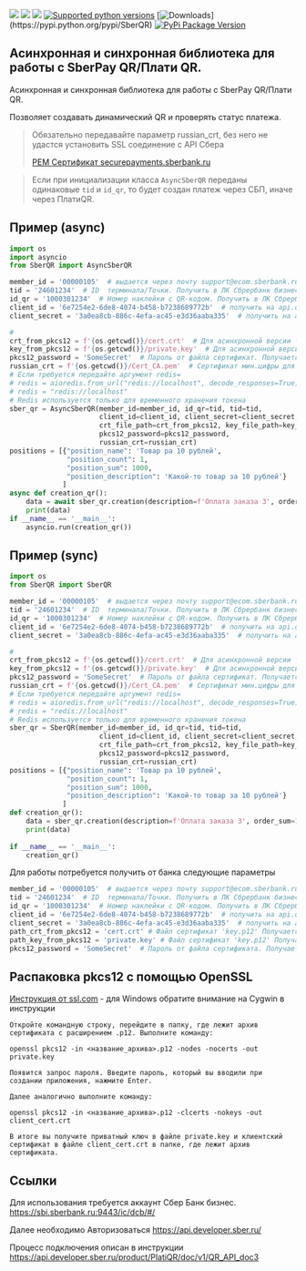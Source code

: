 ![](https://img.shields.io/github/stars/bl4ckm45k/SberQR.svg)
![](https://img.shields.io/github/forks/bl4ckm45k/SberQR.svg)
![](https://img.shields.io/github/issues/bl4ckm45k/SberQR.svg)
[![Supported python versions](https://img.shields.io/pypi/pyversions/SberQR.svg)](https://pypi.python.org/pypi/SberQR)
[![Downloads](https://img.shields.io/pypi/dm/SberQR.svg?)](https://pypi.python.org/pypi/SberQR)
[![PyPi Package Version](https://img.shields.io/pypi/v/SberQR)](https://pypi.python.org/pypi/SberQR)



## Асинхронная и синхронная библиотека для работы с SberPay QR/Плати QR.

Асинхронная и синхронная библиотека для работы с SberPay QR/Плати QR.

Позволяет создавать динамический QR и проверять статус платежа.

> Обязательно передавайте параметр russian_crt, без него не удастся установить SSL соединение с API Сбера
> 
> [PEM Сертификат securepayments.sberbank.ru](https://securepayments.sberbank.ru/wiki/doku.php/certificates:add:backend)

> Если при инициализации класса `AsyncSberQR` переданы одинаковые `tid` и `id_qr`, то будет создан
> платеж через СБП, иначе через ПлатиQR.
## Пример (async)

```python
import os
import asyncio
from SberQR import AsyncSberQR

member_id = '00000105'  # выдается через почту support@ecom.sberbank.ru
tid = '24601234'  # ID  терминала/Точки. Получить в ЛК Сбрербанк бизнес на странице Информация о точке
id_qr = '1000301234'  # Номер наклейки с QR-кодом. Получить в ЛК Сбрербанк бизнес Информация о точке/список оборудования
client_id = '6e7254e2-6de8-4074-b458-b7238689772b'  # получить на api.developer.sber.ru
client_secret = '3a0ea8cb-886c-4efa-ac45-e3d36aaba335'  # получить на api.developer.sber.ru

#
crt_from_pkcs12 = f'{os.getcwd()}/cert.crt'  # Для асинхронной версии требуется распаковать сертификат
key_from_pkcs12 = f'{os.getcwd()}/private.key'  # Для асинхронной версии требуется распаковать приватный ключ
pkcs12_password = 'SomeSecret'  # Пароль от файла сертификат. Получается на api.developer.sber.ru
russian_crt = f'{os.getcwd()}/Cert_CA.pem'  # Сертификат мин.цифры для установления SSL соединения
# Если требуется передайте аргумент redis=
# redis = aioredis.from_url("redis://localhost", decode_responses=True)
# redis = "redis://localhost"
# Redis используется только для временного хранения токена
sber_qr = AsyncSberQR(member_id=member_id, id_qr=tid, tid=tid,
                      client_id=client_id, client_secret=client_secret,
                      crt_file_path=crt_from_pkcs12, key_file_path=key_from_pkcs12,
                      pkcs12_password=pkcs12_password,
                      russian_crt=russian_crt)
positions = [{"position_name": 'Товар ра 10 рублей',
              "position_count": 1,
              "position_sum": 1000,
              "position_description": 'Какой-то товар за 10 рублей'}
             ]
async def creation_qr():
    data = await sber_qr.creation(description=f'Оплата заказа 3', order_sum=1000, order_number="3", positions=positions)
    print(data)
if __name__ == '__main__':
    asyncio.run(creation_qr())
```

## Пример (sync)

```python
import os
from SberQR import SberQR

member_id = '00000105'  # выдается через почту support@ecom.sberbank.ru
tid = '24601234'  # ID  терминала/Точки. Получить в ЛК Сбрербанк бизнес на странице Информация о точке
id_qr = '1000301234'  # Номер наклейки с QR-кодом. Получить в ЛК Сбрербанк бизнес Информация о точке/список оборудования
client_id = '6e7254e2-6de8-4074-b458-b7238689772b'  # получить на api.developer.sber.ru
client_secret = '3a0ea8cb-886c-4efa-ac45-e3d36aaba335'  # получить на api.developer.sber.ru

#
crt_from_pkcs12 = f'{os.getcwd()}/cert.crt'  # Для асинхронной версии требуется распаковать сертификат
key_from_pkcs12 = f'{os.getcwd()}/private.key'  # Для асинхронной версии требуется распаковать приватный ключ
pkcs12_password = 'SomeSecret'  # Пароль от файла сертификат. Получается на api.developer.sber.ru
russian_crt = f'{os.getcwd()}/Cert_CA.pem'  # Сертификат мин.цифры для установления SSL соединения
# Если требуется передайте аргумент redis=
# redis = aioredis.from_url("redis://localhost", decode_responses=True)
# redis = "redis://localhost"
# Redis используется только для временного хранения токена
sber_qr = SberQR(member_id=member_id, id_qr=tid, tid=tid,
                      client_id=client_id, client_secret=client_secret,
                      crt_file_path=crt_from_pkcs12, key_file_path=key_from_pkcs12,
                      pkcs12_password=pkcs12_password,
                      russian_crt=russian_crt)
positions = [{"position_name": 'Товар ра 10 рублей',
              "position_count": 1,
              "position_sum": 1000,
              "position_description": 'Какой-то товар за 10 рублей'}
             ]
def creation_qr():
    data = sber_qr.creation(description=f'Оплата заказа 3', order_sum=1000, order_number="3", positions=positions)
    print(data)
    
if __name__ == '__main__':
    creation_qr()
```

Для работы потребуется получить от банка следующие параметры

```python
member_id = '00000105'  # выдается через почту support@ecom.sberbank.ru 
tid = '24601234'  # ID  терминала/Точки. Получить в ЛК Сбрербанк бизнес на странице Информация о точке
id_qr = '1000301234'  # Номер наклейки с QR-кодом. Получить в ЛК Сбрербанк бизнес Информация о точке/список оборудования
client_id = '6e7254e2-6de8-4074-b458-b7238689772b'  # получить на api.developer.sber.ru
client_secret = '3a0ea8cb-886c-4efa-ac45-e3d36aaba335'  # получить на api.developer.sber.ru
path_crt_from_pkcs12 = 'cert.crt' # Файл сертификат 'key.p12' Получается на api.developer.sber.ru 
path_key_from_pkcs12 = 'private.key' # Файл сертификат 'key.p12' Получается на api.developer.sber.ru
pkcs12_password = 'SomeSecret'  # Пароль от файла сертификата. Получается на api.developer.sber.ru
```

## Распаковка pkcs12 с помощью OpenSSL

[Инструкция от ssl.com](https://www.ssl.com/ru/how-to/export-certificates-private-key-from-pkcs12-file-with-openssl/ "SSL.com") - для Windows обратите внимание на Cygwin в инструкции

```
Откройте командную строку, перейдите в папку, где лежит архив сертификата с расширением .p12. Выполните команду:

openssl pkcs12 -in <название_архива>.p12 -nodes -nocerts -out private.key

Появится запрос пароля. Введите пароль, который вы вводили при создании приложения, нажмите Enter.

Далее аналогично выполните команду:

openssl pkcs12 -in <название_архива>.p12 -clcerts -nokeys -out client_cert.crt

В итоге вы получите приватный ключ в файле private.key и клиентский сертификат в файле client_cert.crt в папке, где лежит архив сертификата.
````
## Ссылки
Для использования требуется аккаунт Сбер Банк бизнес.
https://sbi.sberbank.ru:9443/ic/dcb/#/

Далее необходимо Авторизоваться
https://api.developer.sber.ru/

Процесс подключения описан в инструкции
https://api.developer.sber.ru/product/PlatiQR/doc/v1/QR_API_doc3